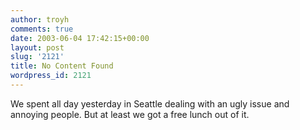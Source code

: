 ```yaml
---
author: troyh
comments: true
date: 2003-06-04 17:42:15+00:00
layout: post
slug: '2121'
title: No Content Found
wordpress_id: 2121
---
```


We spent all day yesterday in Seattle dealing with an ugly issue and annoying people. But at least we got a free lunch out of it.
